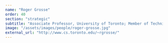 ```yaml
---
name: "Roger Grosse"
order: 40
section: "strategic"
subtitle: "Associate Professor, University of Toronto; Member of Technical Staff, Anthropic"
image: "/assets/images/people/roger-grosse.jpg"
external_url: "http://www.cs.toronto.edu/~rgrosse/"
---
```

